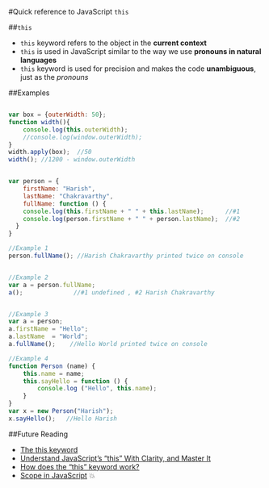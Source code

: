 #Quick reference to JavaScript ````this````


##````this````
* ````this```` keyword refers to the object in the **current context**
* ````this```` is used in JavaScript similar to the way we use **pronouns in natural languages**
* ````this```` keyword is used for precision and makes the code **unambiguous**, just as the *pronouns*



##Examples 
````javascript

var box = {outerWidth: 50};
function width(){
    console.log(this.outerWidth);
    //console.log(window.outerWidth);
}
width.apply(box);  //50
width(); //1200 - window.outerWidth


var person = {
    firstName: "Harish",
    lastName: "Chakravarthy",
    fullName: function () {
    console.log(this.firstName + " " + this.lastName);      //#1        
    console.log(person.firstName + " " + person.lastName);  //#2
  }
}

//Example 1
person.fullName(); //Harish Chakravarthy printed twice on console


//Example 2
var a = person.fullName; 
a();              //#1 undefined , #2 Harish Chakravarthy   


//Example 3
var a = person;
a.firstName = "Hello";
a.lastName  = "World"; 
a.fullName();    //Hello World printed twice on console

//Example 4
function Person (name) {
    this.name = name;
    this.sayHello = function () {
        console.log ("Hello", this.name);
    }
}
var x = new Person("Harish");
x.sayHello();   //Hello Harish
````


##Future Reading
* [The this keyword](http://www.quirksmode.org/js/this.html)
* [Understand JavaScript’s “this” With Clarity, and Master It](http://javascriptissexy.com/understand-javascripts-this-with-clarity-and-master-it/)
* [How does the “this” keyword work?](http://stackoverflow.com/questions/3127429/how-does-the-this-keyword-work)
* [Scope in JavaScript](http://web.archive.org/web/20110725013125/http://www.digital-web.com/articles/scope_in_javascript/) :boom:
